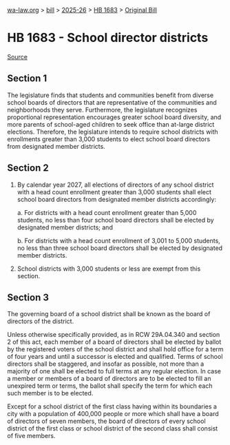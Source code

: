 [wa-law.org](/) > [bill](/bill/) > [2025-26](/bill/2025-26/) > [HB 1683](/bill/2025-26/hb/1683/) > [Original Bill](/bill/2025-26/hb/1683/1/)

# HB 1683 - School director districts

[Source](http://lawfilesext.leg.wa.gov/biennium/2025-26/Pdf/Bills/House%20Bills/1683.pdf)

## Section 1
The legislature finds that students and communities benefit from diverse school boards of directors that are representative of the communities and neighborhoods they serve. Furthermore, the legislature recognizes proportional representation encourages greater school board diversity, and more parents of school-aged children to seek office than at-large district elections. Therefore, the legislature intends to require school districts with enrollments greater than 3,000 students to elect school board directors from designated member districts.

## Section 2
1. By calendar year 2027, all elections of directors of any school district with a head count enrollment greater than 3,000 students shall elect school board directors from designated member districts accordingly:

    a. For districts with a head count enrollment greater than 5,000 students, no less than four school board directors shall be elected by designated member districts; and

    b. For districts with a head count enrollment of 3,001 to 5,000 students, no less than three school board directors shall be elected by designated member districts.

2. School districts with 3,000 students or less are exempt from this section.

## Section 3
The governing board of a school district shall be known as the board of directors of the district.

Unless otherwise specifically provided, as in RCW 29A.04.340 and section 2 of this act, each member of a board of directors shall be elected by ballot by the registered voters of the school district and shall hold office for a term of four years and until a successor is elected and qualified. Terms of school directors shall be staggered, and insofar as possible, not more than a majority of one shall be elected to full terms at any regular election. In case a member or members of a board of directors are to be elected to fill an unexpired term or terms, the ballot shall specify the term for which each such member is to be elected.

Except for a school district of the first class having within its boundaries a city with a population of 400,000 people or more which shall have a board of directors of seven members, the board of directors of every school district of the first class or school district of the second class shall consist of five members.
